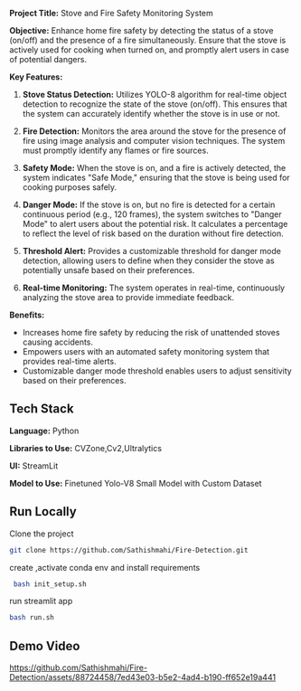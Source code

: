 **Project Title:** Stove and Fire Safety Monitoring System

**Objective:** Enhance home fire safety by detecting the status of a stove (on/off) and the presence of a fire simultaneously. Ensure that the stove is actively used for cooking when turned on, and promptly alert users in case of potential dangers.

**Key Features:**

1. **Stove Status Detection:** Utilizes YOLO-8 algorithm for real-time object detection to recognize the state of the stove (on/off). This ensures that the system can accurately identify whether the stove is in use or not.

2. **Fire Detection:** Monitors the area around the stove for the presence of fire using image analysis and computer vision techniques. The system must promptly identify any flames or fire sources.

3. **Safety Mode:** When the stove is on, and a fire is actively detected, the system indicates "Safe Mode," ensuring that the stove is being used for cooking purposes safely.

4. **Danger Mode:** If the stove is on, but no fire is detected for a certain continuous period (e.g., 120 frames), the system switches to "Danger Mode" to alert users about the potential risk. It calculates a percentage to reflect the level of risk based on the duration without fire detection.

5. **Threshold Alert:** Provides a customizable threshold for danger mode detection, allowing users to define when they consider the stove as potentially unsafe based on their preferences.

6. **Real-time Monitoring:** The system operates in real-time, continuously analyzing the stove area to provide immediate feedback.

**Benefits:** 

- Increases home fire safety by reducing the risk of unattended stoves causing accidents.
- Empowers users with an automated safety monitoring system that provides real-time alerts.
- Customizable danger mode threshold enables users to adjust sensitivity based on their preferences.


## Tech Stack

**Language:** Python

**Libraries to Use:** CVZone,Cv2,Ultralytics

**UI:** StreamLit

**Model to Use:** Finetuned Yolo-V8 Small Model with Custom Dataset


## Run Locally

Clone the project

```bash
git clone https://github.com/Sathishmahi/Fire-Detection.git
```

create ,activate conda env and install requirements   

```bash
 bash init_setup.sh 
```
run streamlit app

```bash
bash run.sh
```

## Demo Video

https://github.com/Sathishmahi/Fire-Detection/assets/88724458/7ed43e03-b5e2-4ad4-b190-ff652e19a441


